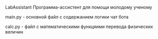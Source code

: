 LabAssistant
Программа-ассистент для помощи молодому ученому

main.py - основной файл с содержанием логики чат бота 

calc.py - файл с математическими функцяими перевода физических величин 

